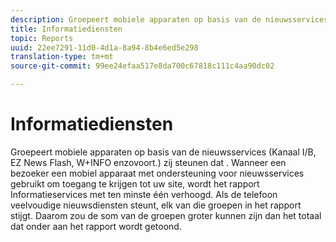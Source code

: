 ```yaml
---
description: Groepeert mobiele apparaten op basis van de nieuwsservices (Kanaal I/B, EZ News Flash, W+INFO enzovoort.) zij steunen dat . Wanneer een bezoeker een mobiel apparaat met ondersteuning voor nieuwsservices gebruikt om toegang te krijgen tot uw site, wordt het rapport Informatieservices met ten minste één verhoogd. Als de telefoon veelvoudige nieuwsdiensten steunt, elk van die groepen in het rapport stijgt. Daarom zou de som van de groepen groter kunnen zijn dan het totaal dat onder aan het rapport wordt getoond.
title: Informatiediensten
topic: Reports
uuid: 22ee7291-11d0-4d1a-8a94-8b4e6ed5e298
translation-type: tm+mt
source-git-commit: 99ee24efaa517e8da700c67818c111c4aa90dc02

---
```



# Informatiediensten

Groepeert mobiele apparaten op basis van de nieuwsservices (Kanaal I/B, EZ News Flash, W+INFO enzovoort.) zij steunen dat . Wanneer een bezoeker een mobiel apparaat met ondersteuning voor nieuwsservices gebruikt om toegang te krijgen tot uw site, wordt het rapport Informatieservices met ten minste één verhoogd. Als de telefoon veelvoudige nieuwsdiensten steunt, elk van die groepen in het rapport stijgt. Daarom zou de som van de groepen groter kunnen zijn dan het totaal dat onder aan het rapport wordt getoond.

